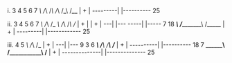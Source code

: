 i.
  3   4   5   6   7
_\ /_\ /_\ /_\ /_\ /__
|         +          |
---------| |----------
         25

ii.
  3   4      5   6   7
_\ /_\ /_  _\ /_\ /_\ /_
|   +   |  |     +     |
---| |---  -----| |-----
    7            18
___\ /__________\ /_____
|         +            |
---------| |------------
          25
		  
iii.
  4   5
_\ /_\ /_
|   +   |
---| |---
    9      3      6
___\ /____\ /____\ /___
|          +          |
----------| |----------
           18            7
__________\ /___________\ /____
|              +              |
--------------| |--------------
              25
